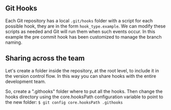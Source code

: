 ## Git Hooks

Each Git repository has a local `.git/hooks` folder with a script for each possible hook, they are in the form `hook_type.example`. We can modify these scripts as needed and Git will run them when such events occur. In this example the pre commit hook has been customized to manage the branch naming.

## Sharing across the team

Let's create a folder inside the repository, at the root level, to include it in the version control flow. In this way you can share hooks with the entire development team.

So, create a ".githooks" folder where to put all the hooks. Then change the hooks directory using the core.hooksPath configuration variable to point to the new folder: `$ git config core.hooksPath .githooks`